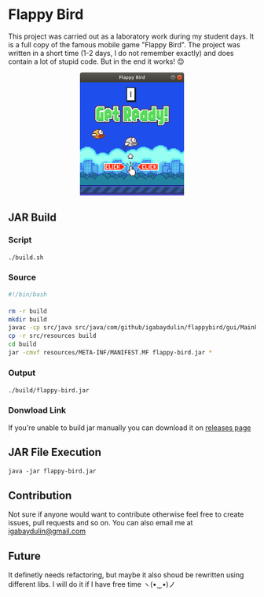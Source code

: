 # Flappy Bird
This project was carried out as a laboratory work during my student days. It is a full copy of the famous mobile game "Flappy Bird". The project was written in a short time (1-2 days, I do not remember exactly) and does contain a lot of stupid code. But in the end it works! 😊

<p align="center">
  <img src="https://github.com/igabaydulin/flappy-bird/blob/master/resources/main-screenshot.png" height="250">
</p>

## JAR Build
### Script
```
./build.sh
```

### Source
```bash
#!/bin/bash

rm -r build
mkdir build
javac -cp src/java src/java/com/github/igabaydulin/flappybird/gui/MainFrame.java -d build
cp -r src/resources build
cd build
jar -cmvf resources/META-INF/MANIFEST.MF flappy-bird.jar *
```

### Output
`./build/flappy-bird.jar`

### Donwload Link
If you're unable to build jar manually you can download it on [releases page](https://github.com/igabaydulin/flappy-bird/releases)

## JAR File Execution
```
java -jar flappy-bird.jar
```

## Contribution
Not sure if anyone would want to contribute otherwise feel free to create issues, pull requests and so on. You can also email me at igabaydulin@gmail.com

## Future
It definetly needs refactoring, but maybe it also shoud be rewritten using different libs. I will do it if I have free time ヽ(•‿•)ノ
